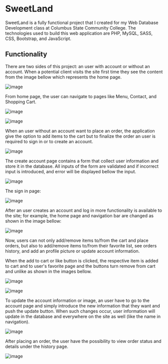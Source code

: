 # SweetLand
SweetLand is a fully functional project that I created for my Web Database Development class at Columbus State Community College.
The technologies used to build this web application are PHP, MySQL, SASS, CSS, Bootstrap, and JavaScript.

## Functionality 

There are two sides of this project: an user with account or without an account. When a potential client visits the site first time they see the content from the image bellow which represents the home page.

![image](img/welcome.png)

From home page, the user can navigate to pages like Menu, Contact, and Shopping Cart.

![image](img/menu_img.png)

![image](img/contact.png)

When an user without an account want to place an order, the application give the option to add items to the cart but to finalize the order an user is required to sign in or to create an account. 

![image](img/place_order.png)

The create account page contains a form that collect user information and store it in the database. All inputs of the form are validated and if incorrect input is introduced, and error will be displayed bellow the input.

![image](img/create_account.png)

The sign in page:

![image](img/log_in.png)

After an user creates an account and log in more functionality is available to the site; for example, the home page and navigation bar are changed as shown in the image bellow:
 
![image](img/welcome-user.png)

Now, users can not only add/remove items to/from the cart and place orders, but also to add/remove items to/from their favorite list, see orders history, and add an profile picture or update account information.

When the add to cart or like button is clicked, the respective item is added to cart and to user's favorite page and the buttons turn remove from cart and unlike as shown in the images bellow.

![image](img/like-unlike.png)

![image](img/favorites.png)

To update the account information or image, an user have to go to the account page and simply introduce the new information that they want and push the update button. When such changes occur, user information will update in the database and everywhere on the site as well (like the name in navigation). 

![image](img/update_account.png)

After placing an order, the user have the possibility to view order status and details under the history page. 

![image](img/orders-history.png)